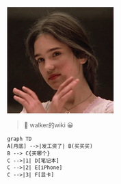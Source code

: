 ![詹妮弗康奈利](120.png)
> :memo: walker的wiki :grinning:

```mermaid
graph TD
A[月底] -->|发工资了| B(买买买)
B --> C{买哪个}
C -->|1| D[笔记本]
C -->|2| E[iPhone]
C -->|3| F[显卡]
```


